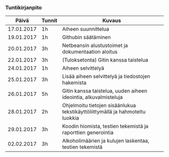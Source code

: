 ### Tuntikirjanpito

Päivä | Tunnit | Kuvaus
----------------- | --------- | ----------
17.01.2017 | 1h | Aiheen suunnittelua
19.01.2017 | 1h | Githubin säätäminen
20.01.2017 | 3h | Netbeansin alustustoimet ja dokumentaation aloitus
22.01.2017 | 3h | (Tuloksetonta) Gitin kanssa taistelua
24.01.2017 | 1h | Aiheen selvittelyä
25.01.2017 | 3h | Lisää aiheen selvittelyä ja tiedostojen hakemista
26.01.2017 | 5h | Gitin kanssa taistelua, uuden aiheen ideointia, alkuvalmisteluja
28.01.2017 | 2h | Ohjelmoitu tietojen sisäänlukua tekstikäyttöliittymällä ja hahmoteltu luokkia
29.01.2017 | 3h | Koodin hiomista, testien tekemistä ja raporttien generointia
02.02.2017 | 3h | Alkoholimäärien ja kulujen laskentaa, testien tekemistä
 


